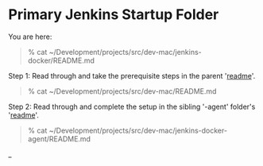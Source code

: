 # Primary Jenkins Startup Folder

You are here:

> % cat ~/Development/projects/src/dev-mac/jenkins-docker/README.md

Step 1: Read through and take the prerequisite steps in the parent '[readme](../README.md)'.

> % cat ~/Development/projects/src/dev-mac/README.md

Step 2: Read through and complete the setup in the sibling '-agent' folder's '[readme](../jenkins-docker-agent/README.md)'.

> % cat ~/Development/projects/src/dev-mac/jenkins-docker-agent/README.md


_
